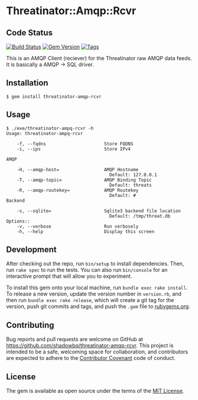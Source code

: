 # Threatinator::Amqp::Rcvr

## Code Status

[![Build Status](https://travis-ci.org/shadowbq/threatinator-amqp-rcvr.svg?branch=master)](https://travis-ci.org/shadowbq/threatinator-amqp-rcvr)
[![Gem Version](https://badge.fury.io/rb/threatinator-amqp-rcvr.png)](http://badge.fury.io/rb/threatinator-amqp-rcvr)
[![Tags](https://img.shields.io/github/tag/shadowbq/threatinator-amqp-rcvr.svg)](https://github.com/shadowbq/threatinator-amqp-rcvr/releases)

This is an AMQP Client (reciever) for the Threatinator raw AMQP data feeds. It is basically a AMQP -> SQL driver.

## Installation

    $ gem install threatinator-amqp-rcvr

## Usage

```
$ ./exe/threatinator-ampq-rcvr -h
Usage: threatinator-ampq-rcvr

    -f, --fqdns                      Store FQDNS
    -i, --ips                        Store IPv4

AMQP

    -H, --amqp-host=                 AMQP Hostname
                                       Default: 127.0.0.1
    -T, --amqp-topic=                AMQP Binding Topic
                                       Default: threats
    -R, --amqp-routekey=             AMQP Routekey
                                       Default: #
Backend

    -s, --sqlite=                    Sqlite3 backend file location
                                       Default: /tmp/threat.db
Options::
    -v, --verbose                    Run verbosely
    -h, --help                       Display this screen
```

## Development

After checking out the repo, run `bin/setup` to install dependencies. Then, run `rake spec` to run the tests. You can also run `bin/console` for an interactive prompt that will allow you to experiment.

To install this gem onto your local machine, run `bundle exec rake install`. To release a new version, update the version number in `version.rb`, and then run `bundle exec rake release`, which will create a git tag for the version, push git commits and tags, and push the `.gem` file to [rubygems.org](https://rubygems.org).

## Contributing

Bug reports and pull requests are welcome on GitHub at https://github.com/shadowbq/threatinator-amqp-rcvr. This project is intended to be a safe, welcoming space for collaboration, and contributors are expected to adhere to the [Contributor Covenant](http://contributor-covenant.org) code of conduct.


## License

The gem is available as open source under the terms of the [MIT License](http://opensource.org/licenses/MIT).
